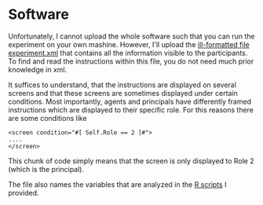# Software 

Unfortunately, I cannot upload the whole software such that you can run the experiment on your own mashine. However, I'll upload the [ill-formatted file experiment.xml](https://github.com/Howquez/The-hidden-Benefits-of-Monitoring/blob/master/Software/experiment.xml) that contains all the information visible to the participants. To find and read the instructions within this file, you do not need much prior knowledge in xml.

It suffices to understand, that the instructions are displayed on several screens and that these screens are sometimes displayed under certain conditions. Most importantly, agents and principals have differently framed instructions which are displayed to their specific role. For this reasons there are some conditions like 
```
<screen condition="#[ Self.Role == 2 ]#">
....
</screen>
``` 
This chunk of code simply means that the screen is only displayed to Role 2 (which is the principal).

The file also names the variables that are analyzed in the [R scripts](https://github.com/Howquez/The-hidden-Benefits-of-Monitoring/tree/master/R_Scripts) I provided.
